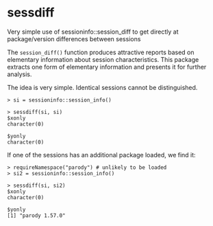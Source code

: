 # sessdiff

Very simple use of sessioninfo::session_diff to get directly at package/version differences between sessions

The `session_diff()` function produces attractive reports based on elementary information
about session characteristics.  This package extracts one form of elementary information
and presents it for further analysis.

The idea is very simple.  Identical sessions cannot be distinguished.

```
> si = sessioninfo::session_info()

> sessdiff(si, si)
$xonly
character(0)

$yonly
character(0)
```

If one of the sessions has an additional package loaded, we find it:

```
> requireNamespace("parody") # unlikely to be loaded
> si2 = sessioninfo::session_info()

> sessdiff(si, si2)
$xonly
character(0)

$yonly
[1] "parody 1.57.0"
```


